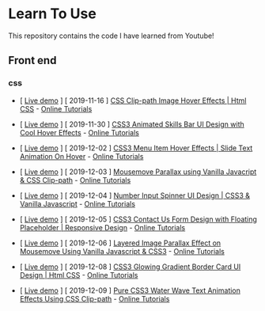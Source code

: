 # Learn To Use

This repository contains the code I have learned from Youtube!

## Front end

### css

* [ [Live demo](https://yangshun.win/Learn-To-Use/Front-End/CSS-Effect/2019/11/16-CSS-Clip-path-Image-Hover-Effects/index.html) ] [ 2019-11-16 ] [CSS Clip-path Image Hover Effects | Html CSS](https://github.com/busyboxs/Learn-To-Use/tree/master/Front-End/CSS-Effect/2019/11/16-CSS-Clip-path-Image-Hover-Effects) - [Online Tutorials](https://www.youtube.com/channel/UCbwXnUipZsLfUckBPsC7Jog) 

* [ [Live demo](https://yangshun.win/Learn-To-Use/Front-End/CSS-Effect/2019/11/30-Skills-Bar-UI-Design-with-Cool-Hover-Effects/index.html) ] [ 2019-11-30 ] [CSS3 Animated Skills Bar UI Design with Cool Hover Effects](https://github.com/busyboxs/Learn-To-Use/tree/master/Front-End/CSS-Effect/2019/11/30-Skills-Bar-UI-Design-with-Cool-Hover-Effects) - [Online Tutorials](https://www.youtube.com/channel/UCbwXnUipZsLfUckBPsC7Jog)

* [ [Live demo](https://yangshun.win/Learn-To-Use/Front-End/CSS-Effect/2019/12/02-Menu-Item-Hover-Effects/index.html) ] [ 2019-12-02 ] [CSS3 Menu Item Hover Effects | Slide Text Animation On Hover](https://github.com/busyboxs/Learn-To-Use/tree/master/Front-End/CSS-Effect/2019/12/02-Menu-Item-Hover-Effects) - [Online Tutorials](https://www.youtube.com/channel/UCbwXnUipZsLfUckBPsC7Jog)

* [ [Live demo](https://yangshun.win/Learn-To-Use/Front-End/CSS-Effect/2019/12/03-Mousemove-Parallax/index.html) ] [ 2019-12-03 ] [Mousemove Parallax using Vanilla Javacript & CSS Clip-path](https://github.com/busyboxs/Learn-To-Use/tree/master/Front-End/CSS-Effect/2019/12/03-Mousemove-Parallax) - [Online Tutorials](https://www.youtube.com/channel/UCbwXnUipZsLfUckBPsC7Jog)

* [ [Live demo](https://yangshun.win/Learn-To-Use/Front-End/CSS-Effect/2019/12/04-Number-Input-Spinner/index.html) ] [ 2019-12-04 ] [Number Input Spinner UI Design | CSS3 & Vanilla Javascript](https://github.com/busyboxs/Learn-To-Use/tree/master/Front-End/CSS-Effect/2019/12/04-Number-Input-Spinner) - [Online Tutorials](https://www.youtube.com/channel/UCbwXnUipZsLfUckBPsC7Jog)

* [ [Live demo](https://yangshun.win/Learn-To-Use/Front-End/CSS-Effect/2019/12/05-Contact-Us-Form/index.html) ] [ 2019-12-05 ] [CSS3 Contact Us Form Design with Floating Placeholder | Responsive Design](https://github.com/busyboxs/Learn-To-Use/tree/master/Front-End/CSS-Effect/2019/12/05-Contact-Us-Form) - [Online Tutorials](https://www.youtube.com/channel/UCbwXnUipZsLfUckBPsC7Jog)

* [ [Live demo](https://yangshun.win/Learn-To-Use/Front-End/CSS-Effect/2019/12/06-Layered-Image-Parallax-Effect/index.html) ] [ 2019-12-06 ] [Layered Image Parallax Effect on Mousemove Using Vanilla Javascript & CSS3](https://github.com/busyboxs/Learn-To-Use/tree/master/Front-End/CSS-Effect/2019/12/06-Layered-Image-Parallax-Effect) - [Online Tutorials](https://www.youtube.com/channel/UCbwXnUipZsLfUckBPsC7Jog)

* [ [Live demo](https://yangshun.win/Learn-To-Use/Front-End/CSS-Effect/2019/12/08-Glowing-Gradient-Border-Card-UI-Design/index.html) ] [ 2019-12-08 ] [CSS3 Glowing Gradient Border Card UI Design | Html CSS](https://github.com/busyboxs/Learn-To-Use/tree/master/Front-End/CSS-Effect/2019/12/08-Glowing-Gradient-Border-Card-UI-Design) - [Online Tutorials](https://www.youtube.com/channel/UCbwXnUipZsLfUckBPsC7Jog)

* [ [Live demo](https://yangshun.win/Learn-To-Use/Front-End/CSS-Effect/2019/12/09-Water-Wave-Text-Animation-Effects/index.html) ] [ 2019-12-09 ] [Pure CSS3 Water Wave Text Animation Effects Using CSS Clip-path](https://github.com/busyboxs/Learn-To-Use/tree/master/Front-End/CSS-Effect/2019/12/09-Water-Wave-Text-Animation-Effects) - [Online Tutorials](https://www.youtube.com/channel/UCbwXnUipZsLfUckBPsC7Jog)